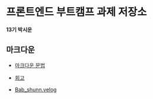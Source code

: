 # 프론트엔드 부트캠프 과제 저장소

**13기 박시운**

## 마크다운

- [마크다운 문법](./src/md/markdown.md)
- [회고](./src/md/retrospect.md)

- [Bab_shunn.velog](https://velog.io/@bab_shunn/posts)
